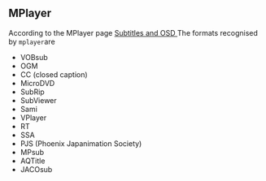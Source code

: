 
##  MPlayer 


According to the MPlayer page [
	Subtitles and OSD
      ](http://www.mplayerhq.hu/DOCS/HTML/en/subosd.htm) The formats recognised by `mplayer`are

+ VOBsub
+ OGM
+ CC (closed caption)
+ MicroDVD
+ SubRip
+ SubViewer
+ Sami
+ VPlayer
+ RT
+ SSA
+ PJS (Phoenix Japanimation Society)
+ MPsub
+ AQTitle
+ JACOsub



